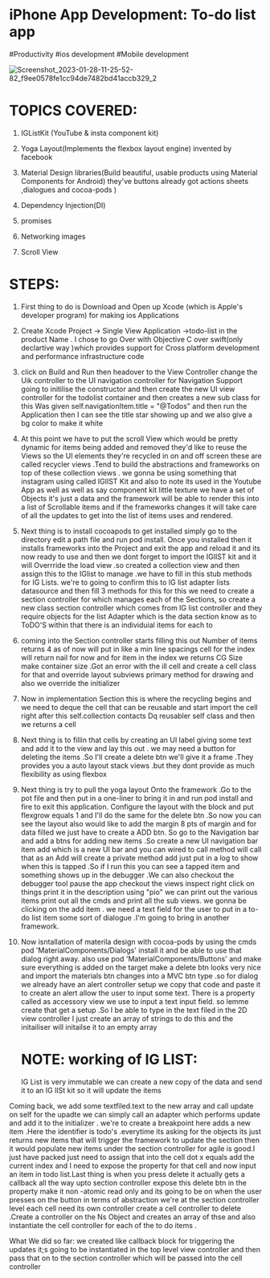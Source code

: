 # iPhone App Development: To-do list app

 #Productivity #ios development #Mobile development    

![Screenshot_2023-01-28-11-25-52-82_f9ee0578fe1cc94de7482bd41accb329_2](https://user-images.githubusercontent.com/93249038/215304690-a4d3e4c5-680e-4a07-85b4-912fd81e1f5d.jpg)


# TOPICS COVERED:
1) IGListKit (YouTube & insta component kit)
  
2) Yoga Layout(Implements the flexbox layout engine) invented by facebook 

3) Material Design libraries(Build beautiful, usable products using Material Components for Android) they've buttons already got actions sheets ,dialogues and cocoa-pods )

4) Dependency Injection(DI)

5) promises

6) Networking images 

7) Scroll View

 
# STEPS:

1) First thing to do is Download and Open up Xcode (which is Apple's developer program) for making ios Applications

2) Create Xcode Project -> Single View Application ->todo-list in the product Name . I chose to go Over with Objective C over swift(only declartive way )which provides support for Cross platform development and performance infrastructure code

3) click on Build and Run then headover to the View Controller change the Uik controller to the UI navigation controller for Navigation Support going to initilise the constructor and then create the new UI view controller for the todolist container and then creates a new sub class for this Was given self.navigationItem.title = "@Todos" and then run the Application then I can see the title star showing up and we also give a bg color to make it white

4) At this point we have to put the scroll View which would be pretty dynamic for items being added and removed they'd like to reuse the Views so the UI elements they're recycled in on and off screen these are called recycler views .Tend to build the abstractions and frameworks on top of these collection views . we gonna be using something that instagram using called IGlIST Kit and also to note its used in the Youtube App as well as well as say component kit little texture we have a set of Objects it's just a data and the framework will be able to render this into a list of Scrollable items and if the frameworks changes it will take care of all the updates to get into the list of items uses and rendered.

5)  Next thing is to install cocoapods to get installed simply go to the directory edit a path file and run pod install. Once you installed then it installs frameworks into the Project and exit the app and reload it and its now ready to use and then we dont forget to import the IGlIST kit and it will Overrride the load view .so created a collection view and then assign this to the IGlist to manage .we have to fill in this stub methods for IG Lists. we're to going to confirm this to IG list adapter lists datasource and then fill 3 methods for this for this we need to create a section controller for which manages each of the Sections, so create a new class section controller which comes from IG list controller and they require objects for the list Adapter which is the data section know as to ToDO'S within that there is an individuial items for each to

6) coming into the Section controller starts filling this out Number of items returns 4 as of now will put in like a  min line spacings cell for the index will return nail for now and for item in the index we returns CG Size make container size .Got an error with the ill cell and create a cell class for that and override layout subviews primary method for drawing and also we override the initializer

7) Now in implementation Section this is where the recycling begins and we need to deque the cell that can be reusable and start import the cell right after this self.collection contacts Dq reusabler self class and then we returns a cell

8)  Next thing is to fillin that cells by creating an UI label giving some text and add it to the view and lay this out . we may need a button for deleting the items .So I'll create a delete btn we'll give it a frame .They provides you a auto layout stack views .but they dont provide as much flexibility as using flexbox

9) Next thing is try to pull the yoga layout Onto the framework .Go to the pot file and then put in a one-liner to bring it in and run pod install and fire to exit this application. Configure the layout with the block and put flexgrow equals 1 and I'll do the same for the delete btn .So now you can see the layout also would like to add the margin 8 pts of margin and for data filled we just have to create a ADD btn. So go to the Navigation bar and add a btns for adding new items .So create a new UI navigation bar item add which is a new UI bar and you can wired to call method will call that as an Add will create a private method add just put in a log to show when this is tapped .So if I run this you can see a tapped item and something shows up in the debugger .We can also checkout the debugger tool pause the app checkout the views inspect right click on things print it in the description using "pio" we can print out the various items print out all the cmds and print all the sub views. we gonna be clicking on the add item . we need a text field for the user to put in a to-do list item some sort of dialogue .I'm going to bring in another framework.

10) Now isntallation of materila design with cocoa-pods by using the cmds       
    pod 'MaterialComponents/Dialogs' install it and be able to use that dialog     right away. also use pod 'MaterialComponents/Buttons' and make sure everything is added on the target make a delete btn looks very nice and import the materials btn changes into a MVC btn type .so for dialog we already have an alert controller setup we copy that code and paste it to create an alert allow the user to input some text. There is a property called as accessory view we use to input a text input field. so lemme create that get a setup .So I be able to type in the text filed in the 2D view controller I just create an array of strings to do this and the initailiser will initailse it to an empty array
    # NOTE: working of IG LIST:
     IG List is very immutable we can create a new copy of the data and send it to an IG lISt kit so it will update the items

  Coming back, we add some textfiled.text to the new array and call update on self for the upadte we can simply call an adapter which performs update and add it to the initializer . we're to create  a breakpoint here adds a new item .Here the identifier is todo's .everytime its asking for the objects its just returns new items that will trigger the framework to update the section then it would populate new items under the section controller for agile is good.I just have packed just need to assign that into the cell dot x equals add the current index and I need to expose the property for that cell and now input an item in todo list.Last thing is when you press delete it actually gets a callback all the way upto section controller expose this delete btn in the property make it non -atomic read only and its going to be on when the user presses on the button in terms of abstraction we're at the section controller level each cell need its own controller create a cell controller to delete .Create a controller on the Ns Object and creates an array of thse and also instantiate the cell controller for each of the to do items .
 
 What We did so far: we created like callback block for triggering the updates it;s going to be instantiated in the top level view controller and then pass that on to the section controller which will be passed into the cell controller 
